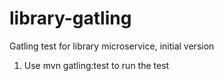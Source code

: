 # library-gatling
Gatling test for library microservice, initial version
1. Use mvn gatling:test to run the test
